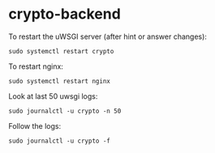# crypto-backend

To restart the uWSGI server (after hint or answer changes):

```
sudo systemctl restart crypto
```

To restart nginx:

```
sudo systemctl restart nginx
```

Look at last 50 uwsgi logs:

```
sudo journalctl -u crypto -n 50
```

Follow the logs:

```
sudo journalctl -u crypto -f
```
